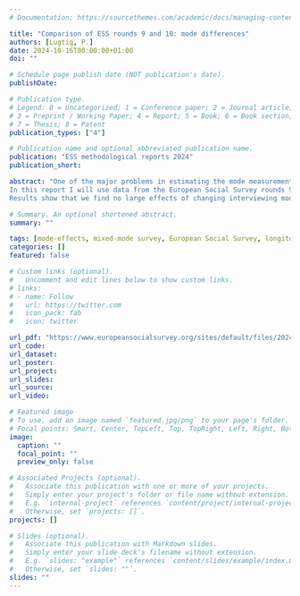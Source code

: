 ```yaml
---
# Documentation: https://sourcethemes.com/academic/docs/managing-content/

title: "Comparison of ESS rounds 9 and 10: mode differences"
authors: [Lugtig, P.]
date: 2024-10-16T00:00:00+01:00
doi: ""

# Schedule page publish date (NOT publication's date).
publishDate:

# Publication type.
# Legend: 0 = Uncategorized; 1 = Conference paper; 2 = Journal article;
# 3 = Preprint / Working Paper; 4 = Report; 5 = Book; 6 = Book section;
# 7 = Thesis; 8 = Patent
publication_types: ["4"]

# Publication name and optional abbreviated publication name.
publication: "ESS methodological reports 2024"
publication_short: 

abstract: "One of the major problems in estimating the mode measurement effect in (mixed-mode) surveys is that isolation of the causal effect of mode on measurement is difficult due to the fact that selection and measurement effects are (potentially) correlated. Some studies have tried to eliminate selection effects by for example re-interviewing face-to-face respondents in a self-interviewing mode shortly after the original interview (Klausch et al., 2014). Or they have randomized respondents into a survey mode only after successfully recruiting a respondent into the survey (Heerwegh, 2009). Both these designs are a bit artificial, and are in practice not always complex to explain and administer to respondents. 
In this report I will use data from the European Social Survey rounds 9 and 10 to investigate mode effects. In round 9, all countries used face-to-face interviewing. In round 10, nine countries used a self-interviewing instrument (web and paper) with the twentytwo other countries using face-to-face interviewing. The change in survey modes was mostly due to the effects of Covid-19 had on the ability to conduct in-person interviews in some countries. The quasi-experimental design however does allow us to compare countries that switched to self-interviewing with countries that kept using face-to-face interviewing.
Results show that we find no large effects of changing interviewing modes on means, variances and covariances across 111 variables that were measured in both rounds 9 and 10 of the ESS. There are approximately 25 variables where we find effect sizes in the change in means associated with the mode switch is .20 (hedges g) or larger, indicating that there are some variables for which we find mode effects. "

# Summary. An optional shortened abstract.
summary: ""

tags: [mode-effects, mixed-mode survey, European Social Survey, longitudinal analysis]
categories: []
featured: false

# Custom links (optional).
#   Uncomment and edit lines below to show custom links.
# links:
# - name: Follow
#   url: https://twitter.com
#   icon_pack: fab
#   icon: twitter

url_pdf: "https://www.europeansocialsurvey.org/sites/default/files/2024-10/round-9-10-comparison-final.pdf"
url_code: 
url_dataset:
url_poster:
url_project:
url_slides:
url_source:
url_video:

# Featured image
# To use, add an image named `featured.jpg/png` to your page's folder. 
# Focal points: Smart, Center, TopLeft, Top, TopRight, Left, Right, BottomLeft, Bottom, BottomRight.
image:
  caption: ""
  focal_point: ""
  preview_only: false

# Associated Projects (optional).
#   Associate this publication with one or more of your projects.
#   Simply enter your project's folder or file name without extension.
#   E.g. `internal-project` references `content/project/internal-project/index.md`.
#   Otherwise, set `projects: []`.
projects: []

# Slides (optional).
#   Associate this publication with Markdown slides.
#   Simply enter your slide deck's filename without extension.
#   E.g. `slides: "example"` references `content/slides/example/index.md`.
#   Otherwise, set `slides: ""`.
slides: ""
---
```

